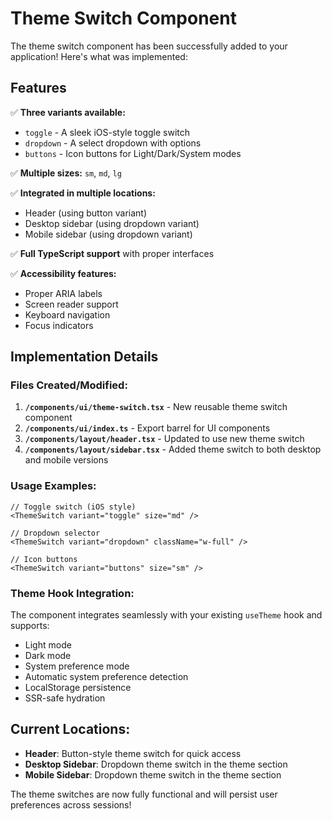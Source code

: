 # Theme Switch Component

The theme switch component has been successfully added to your application! Here's what was implemented:

## Features

✅ **Three variants available:**
- `toggle` - A sleek iOS-style toggle switch
- `dropdown` - A select dropdown with options
- `buttons` - Icon buttons for Light/Dark/System modes

✅ **Multiple sizes:** `sm`, `md`, `lg`

✅ **Integrated in multiple locations:**
- Header (using button variant)
- Desktop sidebar (using dropdown variant)
- Mobile sidebar (using dropdown variant)

✅ **Full TypeScript support** with proper interfaces

✅ **Accessibility features:**
- Proper ARIA labels
- Screen reader support
- Keyboard navigation
- Focus indicators

## Implementation Details

### Files Created/Modified:

1. **`/components/ui/theme-switch.tsx`** - New reusable theme switch component
2. **`/components/ui/index.ts`** - Export barrel for UI components  
3. **`/components/layout/header.tsx`** - Updated to use new theme switch
4. **`/components/layout/sidebar.tsx`** - Added theme switch to both desktop and mobile versions

### Usage Examples:

```tsx
// Toggle switch (iOS style)
<ThemeSwitch variant="toggle" size="md" />

// Dropdown selector  
<ThemeSwitch variant="dropdown" className="w-full" />

// Icon buttons
<ThemeSwitch variant="buttons" size="sm" />
```

### Theme Hook Integration:

The component integrates seamlessly with your existing `useTheme` hook and supports:
- Light mode
- Dark mode  
- System preference mode
- Automatic system preference detection
- LocalStorage persistence
- SSR-safe hydration

## Current Locations:

- **Header**: Button-style theme switch for quick access
- **Desktop Sidebar**: Dropdown theme switch in the theme section
- **Mobile Sidebar**: Dropdown theme switch in the theme section

The theme switches are now fully functional and will persist user preferences across sessions!
